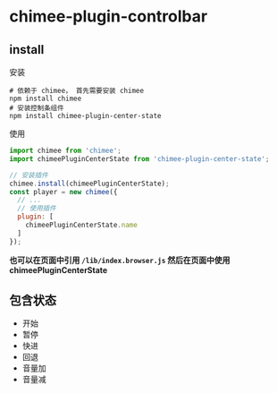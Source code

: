 # chimee-plugin-controlbar

## install

安装

```shell
# 依赖于 chimee， 首先需要安装 chimee
npm install chimee
# 安装控制条组件
npm install chimee-plugin-center-state
```

使用

```javascript
import chimee from 'chimee';
import chimeePluginCenterState from 'chimee-plugin-center-state';

// 安装插件
chimee.install(chimeePluginCenterState);
const player = new chimee({
  // ...
  // 使用插件
  plugin: [
    chimeePluginCenterState.name
  ]
});
```

**也可以在页面中引用 `/lib/index.browser.js` 然后在页面中使用 chimeePluginCenterState**

## 包含状态

* 开始
* 暂停
* 快进
* 回退
* 音量加
* 音量减

